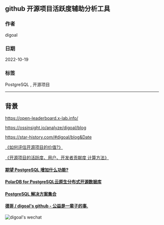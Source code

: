 ## github 开源项目活跃度辅助分析工具     
                
### 作者                
digoal                
                
### 日期                
2022-10-19               
                
### 标签                
PostgreSQL , 开源项目      
                
----                
                
## 背景    
  
https://open-leaderboard.x-lab.info/  
  
https://ossinsight.io/analyze/digoal/blog  
  
https://star-history.com/#digoal/blog&Date  
  
[《如何评估开源项目的价值?》](../202206/20220621_01.md)    
  
[《开源项目的活跃度、用户、开发者贡献度 计算方法》](../202201/20220118_04.md)    
  
  
#### [期望 PostgreSQL 增加什么功能?](https://github.com/digoal/blog/issues/76 "269ac3d1c492e938c0191101c7238216")
  
  
#### [PolarDB for PostgreSQL云原生分布式开源数据库](https://github.com/ApsaraDB/PolarDB-for-PostgreSQL "57258f76c37864c6e6d23383d05714ea")
  
  
#### [PostgreSQL 解决方案集合](https://yq.aliyun.com/topic/118 "40cff096e9ed7122c512b35d8561d9c8")
  
  
#### [德哥 / digoal's github - 公益是一辈子的事.](https://github.com/digoal/blog/blob/master/README.md "22709685feb7cab07d30f30387f0a9ae")
  
  
![digoal's wechat](../pic/digoal_weixin.jpg "f7ad92eeba24523fd47a6e1a0e691b59")
  
